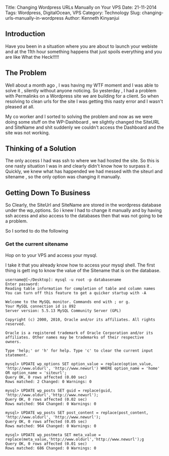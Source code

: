 Title: Changing Wordpress URLs Manually on Your VPS
Date: 21-11-2014
Tags: Wordpress, DigitalOcean, VPS
Category: Technology
Slug: changing-urls-manually-in-wordpress
Author: Kenneth Kinyanjui

## Introduction

Have you been in a situation where you are about to launch your webiste and at the 11th hour something happens that just spoils everything and you are like What the Heck!!!!!

## The Problem
Well about a month ago , I was having my WTF moment and I was able to solve it , silently without anyone noticing. So yesterday , I had a problem with Permalinks on a Wordpress site we are building for a client. So when resolving to clean urls for the site I was getting this nasty error and I wasn't pleased at all.


My co worker and I sorted to solving the problem and now as we were doing some stuff on the WP-Dashboard , we slightly changed the SiteURL and SiteName and shit suddenly we couldn't access the Dashboard and the site was not working.

## Thinking of a Solution
The only access I had was ssh to where we had hosted the site. So this is one nasty situation I was in and clearly didn't know how to surpass it . Quickly, we knew what has happended we had messed with the siteurl and sitename , so the only option was changing it manually.

## Getting Down To Business

So Clearly, the SiteUrl and SiteName are stored in the wordpress database under the wp_options. So i knew I had to change it manually and by having ssh access and also access to the databases then that was not going to be a problem.

So I sorted to do the following

### Get the current sitename

Hop on to your VPS and access your mysql.

I take it that you already know how to access your mysql shell. The first thing is gett ing to know the value of the Sitename that is on the database.


```
username@[~/Desktop]: mysql -u root -p databasename
Enter password:
Reading table information for completion of table and column names
You can turn off this feature to get a quicker startup with -A

Welcome to the MySQL monitor. Commands end with ; or g.
Your MySQL connection id is 892
Server version: 5.5.13 MySQL Community Server (GPL)

Copyright (c) 2000, 2010, Oracle and/or its affiliates. All rights reserved.

Oracle is a registered trademark of Oracle Corporation and/or its
affiliates. Other names may be trademarks of their respective
owners.

Type 'help;' or 'h' for help. Type 'c' to clear the current input statement.

mysql> UPDATE wp_options SET option_value = replace(option_value, 'http://www.oldurl', 'http://www.newurl') WHERE option_name = 'home' OR option_name = 'siteurl';
Query OK, 0 rows affected (0.00 sec)
Rows matched: 2 Changed: 0 Warnings: 0

mysql> UPDATE wp_posts SET guid = replace(guid, 'http://www.oldurl','http://www.newurl');
Query OK, 0 rows affected (0.02 sec)
Rows matched: 964 Changed: 0 Warnings: 0

mysql> UPDATE wp_posts SET post_content = replace(post_content, 'http://www.oldurl', 'http://www.newurl');
Query OK, 0 rows affected (0.05 sec)
Rows matched: 964 Changed: 0 Warnings: 0

mysql> UPDATE wp_postmeta SET meta_value = replace(meta_value,'http://www.oldurl','http://www.newurl');g
Query OK, 0 rows affected (0.01 sec)
Rows matched: 686 Changed: 0 Warnings: 0
```
